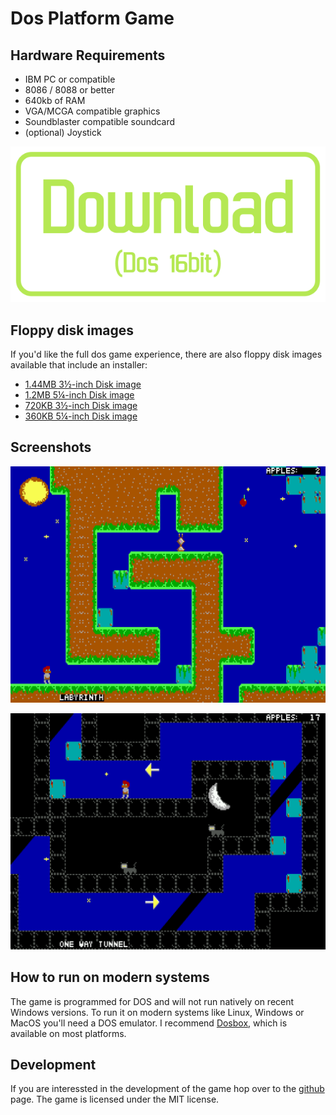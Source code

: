 # Dos Platform Game

## Hardware Requirements

 * IBM PC or compatible
 * 8086 / 8088 or better
 * 640kb of RAM
 * VGA/MCGA compatible graphics
 * Soundblaster compatible soundcard
 * (optional) Joystick

[![Download Dos 16bit](images/download.svg)](https://github.com/TerrySoba/DosPlatformGame/releases/download/latest/game.zip)

## Floppy disk images

If you'd like the full dos game experience, there are also floppy disk images available that include an installer:

 * [1.44MB 3½-inch Disk image](https://github.com/TerrySoba/DosPlatformGame/releases/download/latest/image_1440k.img)
 * [1.2MB 5¼-inch Disk image](https://github.com/TerrySoba/DosPlatformGame/releases/download/latest/image_1200k.img)
 * [720KB 3½-inch Disk image](https://github.com/TerrySoba/DosPlatformGame/releases/download/latest/image_720k.img)
 * [360KB 5¼-inch Disk image](https://github.com/TerrySoba/DosPlatformGame/releases/download/latest/image_360k.img)

## Screenshots

![Screen1](images/screen1.png)

![Screen2](images/screen2.png)


## How to run on modern systems

The game is programmed for DOS and will not run natively on recent Windows versions.
To run it on modern systems like Linux, Windows or MacOS you'll need a DOS emulator.
I recommend [Dosbox](https://www.dosbox.com/), which is available on most platforms.


## Development

If you are interessted in the development of the game hop over to the [github](https://github.com/TerrySoba/DosPlatformGame) page.
The game is licensed under the MIT license.

